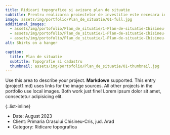 ```yaml
---
title: Ridicari topografice si avizare plan de situatie
subtitle: Prentru realizarea proiectelor de investitie este necesara identificarea zonei impreuna cu toate caracteristicile particulare. Pentru acest lucru, este necesar realizarea unui plan de situatie, in functie de dimensiunile proiectului si dimnesiunea zonei de studiu.
image: assets/img/portfolio/Plan_de_situatie/01-full.jpg
additional_images:
  - assets/img/portofolio/Plan_de_situatie/1-Plan-de-situatie-Chisineu-Cris2.jpg
  - assets/img/portofolio/Plan_de_situatie/1-Plan-de-situatie-Chisineu-Cris1.jpg
  - assets/img/portofolio/Plan_de_situatie/1-Plan-de-situatie-Chisineu-Cris3.jpg
alt: Shirts on a hanger

caption:
  title: Plan de situatie
  subtitle: Topografie si cadastru
  thumbnail: assets/img/portofolio/Plan_de_situatie/01-thumbnail.jpg
---
```

Use this area to describe your project. **Markdown** supported. This entry (project1.md) uses links for the image sources. All other projects in the portfolio use local images. Both work just fine! Lorem ipsum dolor sit amet, consectetur adipisicing elit. 

{:.list-inline}
- Date: August 2023
- Client: Primaria Orasului Chisineu-Cris, jud. Arad
- Category: Ridicare topografica

